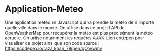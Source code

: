 # Application-Meteo
Une application météo en Javascript qui va prendre la météo de n'importe quelle ville dans le monde.
On utilise dans ce projet l'API de OpenWeatherMap pour récupérer la météo est plus précisément la météo actuelle.
On utilise notamment les requêtes AJAX.
Lien codepen pour visualiser ce projet ainsi que son code source : https://codepen.io/raza_khan_78/pen/gOovwmy

